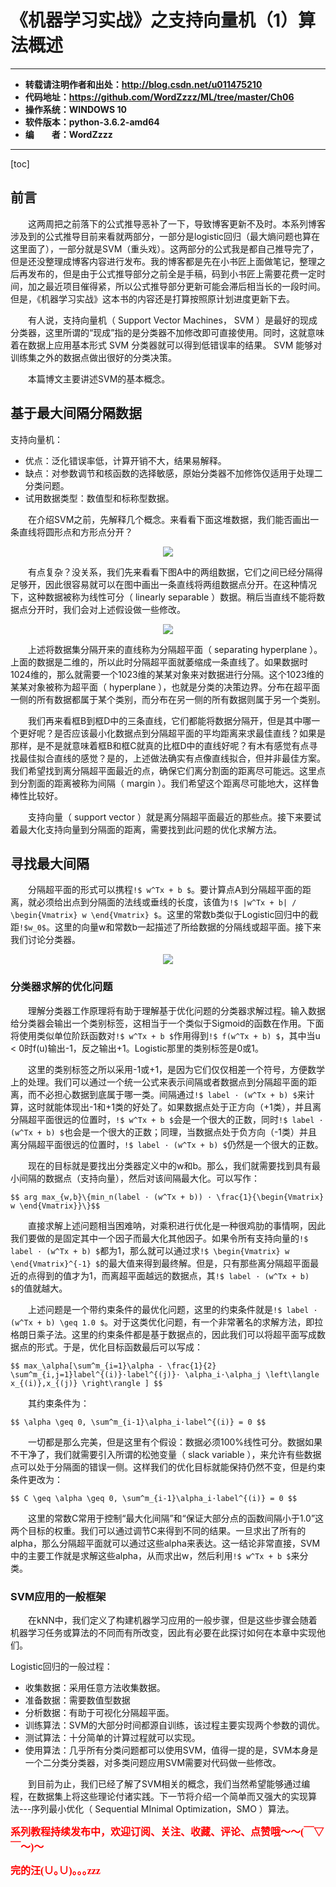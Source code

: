# 《机器学习实战》之支持向量机（1）算法概述

----------

- **转载请注明作者和出处：http://blog.csdn.net/u011475210**
- **代码地址：https://github.com/WordZzzz/ML/tree/master/Ch06**
- **操作系统：WINDOWS 10**
- **软件版本：python-3.6.2-amd64**
- **编&emsp;&emsp;者：WordZzzz**

----------

[toc]

## 前言

&emsp;&emsp;这两周把之前落下的公式推导恶补了一下，导致博客更新不及时。本系列博客涉及到的公式推导目前来看就两部分，一部分是logistic回归（最大熵问题也算在这里面了），一部分就是SVM（重头戏）。这两部分的公式我是都自己推导完了，但是还没整理成博客内容进行发布。我的博客都是先在小书匠上面做笔记，整理之后再发布的，但是由于公式推导部分之前全是手稿，码到小书匠上需要花费一定时间，加之最近项目催得紧，所以公式推导部分更新可能会滞后相当长的一段时间。但是，《机器学习实战》这本书的内容还是打算按照原计划进度更新下去。

&emsp;&emsp;有人说，支持向量机（ Support Vector Machines， SVM ）是最好的现成分类器，这里所谓的“现成”指的是分类器不加修改即可直接使用。同时，这就意味着在数据上应用基本形式 SVM 分类器就可以得到低错误率的结果。 SVM 能够对训练集之外的数据点做出很好的分类决策。

&emsp;&emsp;本篇博文主要讲述SVM的基本概念。

## 基于最大间隔分隔数据

支持向量机：

- 优点：泛化错误率低，计算开销不大，结果易解释。
- 缺点：对参数调节和核函数的选择敏感，原始分类器不加修饰仅适用于处理二分类问题。
- 试用数据类型：数值型和标称型数据。

&emsp;&emsp;在介绍SVM之前，先解释几个概念。来看看下面这堆数据，我们能否画出一条直线将圆形点和方形点分开？

<p></p>
<div align=center><img src="http://img.blog.csdn.net/20171008224923812?watermark/2/text/aHR0cDovL2Jsb2cuY3Nkbi5uZXQvdTAxMTQ3NTIxMA==/font/5a6L5L2T/fontsize/400/fill/I0JBQkFCMA==/dissolve/70/gravity/SouthEast"/></div>
<p></p>

&emsp;&emsp;有点复杂？没关系，我们先来看看下图A中的两组数据，它们之间已经分隔得足够开，因此很容易就可以在图中画出一条直线将两组数据点分开。在这种情况下，这种数据被称为线性可分（ linearly separable ）数据。稍后当直线不能将数据点分开时，我们会对上述假设做一些修改。

<p></p>
<div align=center><img src="http://img.blog.csdn.net/20171008224940599?watermark/2/text/aHR0cDovL2Jsb2cuY3Nkbi5uZXQvdTAxMTQ3NTIxMA==/font/5a6L5L2T/fontsize/400/fill/I0JBQkFCMA==/dissolve/70/gravity/SouthEast"/></div>
<p></p>

&emsp;&emsp;上述将数据集分隔开来的直线称为分隔超平面（ separating hyperplane ）。上面的数据是二维的，所以此时分隔超平面就萎缩成一条直线了。如果数据时1024维的，那么就需要一个1023维的某某对象来对数据进行分隔。这个1023维的某某对象被称为超平面（ hyperplane ），也就是分类的决策边界。分布在超平面一侧的所有数据都属于某个类别，而分布在另一侧的所有数据则属于另一个类别。

&emsp;&emsp;我们再来看框B到框D中的三条直线，它们都能将数据分隔开，但是其中哪一个更好呢？是否应该最小化数据点到分隔超平面的平均距离来求最佳直线？如果是那样，是不是就意味着框B和框C就真的比框D中的直线好呢？有木有感觉有点寻找最佳拟合直线的感觉？是的，上述做法确实有点像直线拟合，但并非最佳方案。我们希望找到离分隔超平面最近的点，确保它们离分割面的距离尽可能远。这里点到分割面的距离被称为间隔（ margin ）。我们希望这个距离尽可能地大，这样鲁棒性比较好。

&emsp;&emsp;支持向量（ support vector ）就是离分隔超平面最近的那些点。接下来要试着最大化支持向量到分隔面的距离，需要找到此问题的优化求解方法。

## 寻找最大间隔

&emsp;&emsp;分隔超平面的形式可以携程`!$ w^Tx + b $`。要计算点A到分隔超平面的距离，就必须给出点到分隔面的法线或垂线的长度，该值为`!$ |w^Tx + b| / \begin{Vmatrix} w \end{Vmatrix} $`。这里的常数b类似于Logistic回归中的截距`!$w_0$`。这里的向量w和常数b一起描述了所给数据的分隔线或超平面。接下来我们讨论分类器。

<p></p>
<div align=center><img src="http://img.blog.csdn.net/20171008225002114?watermark/2/text/aHR0cDovL2Jsb2cuY3Nkbi5uZXQvdTAxMTQ3NTIxMA==/font/5a6L5L2T/fontsize/400/fill/I0JBQkFCMA==/dissolve/70/gravity/SouthEast"/></div>
<p></p>

### 分类器求解的优化问题

&emsp;&emsp;理解分类器工作原理将有助于理解基于优化问题的分类器求解过程。输入数据给分类器会输出一个类别标签，这相当于一个类似于Sigmoid的函数在作用。下面将使用类似单位阶跃函数对`!$ w^Tx + b $`作用得到`!$ f(w^Tx + b) $`，其中当u < 0时f(u)输出-1，反之输出+1。Logistic那里的类别标签是0或1。

&emsp;&emsp;这里的类别标签之所以采用-1或+1，是因为它们仅仅相差一个符号，方便数学上的处理。我们可以通过一个统一公式来表示间隔或者数据点到分隔超平面的距离，而不必担心数据到底属于哪一类。间隔通过`!$ label · (w^Tx + b) $`来计算，这时就能体现出-1和+1类的好处了。如果数据点处于正方向（+1类），并且离分隔超平面很远的位置时，`!$ w^Tx + b $`会是一个很大的正数，同时`!$ label · (w^Tx + b) $`也会是一个很大的正数；同理，当数据点处于负方向（-1类）并且离分隔超平面很远的位置时，`!$ label · (w^Tx + b) $`仍然是一个很大的正数。

&emsp;&emsp;现在的目标就是要找出分类器定义中的w和b。那么，我们就需要找到具有最小间隔的数据点（支持向量），然后对该间隔最大化。可以写作：

```mathjax!
$$ arg max_{w,b}\{min_n(label · (w^Tx + b)) · \frac{1}{\begin{Vmatrix} w \end{Vmatrix}}\}$$
```

&emsp;&emsp;直接求解上述问题相当困难呐，对乘积进行优化是一种很鸡肋的事情啊，因此我们要做的是固定其中一个因子而最大化其他因子。如果令所有支持向量的`!$ label · (w^Tx + b) $`都为1，那么就可以通过求`!$ \begin{Vmatrix} w \end{Vmatrix}^{-1} $`的最大值来得到最终解。但是，只有那些离分隔超平面最近的点得到的值才为1，而离超平面越远的数据点，其`!$ label · (w^Tx + b) $`的值就越大。

&emsp;&emsp;上述问题是一个带约束条件的最优化问题，这里的约束条件就是`!$ label · (w^Tx + b) \geq 1.0 $`。对于这类优化问题，有一个非常著名的求解方法，即拉格朗日乘子法。这里的约束条件都是基于数据点的，因此我们可以将超平面写成数据点的形式。于是，优化目标函数最后可以写成：

```mathjax!
$$ max_\alpha[\sum^m_{i=1}\alpha - \frac{1}{2} \sum^m_{i,j=1}label^{(i)}·label^{(j)}· \alpha_i·\alpha_j \left\langle x_{(i)},x_{(j)} \right\rangle ] $$
```

&emsp;&emsp;其约束条件为：

```mathjax!
$$ \alpha \geq 0, \sum^m_{i-1}\alpha_i·label^{(i)} = 0 $$
```

&emsp;&emsp;一切都是那么完美，但是这里有个假设：数据必须100%线性可分。数据如果不干净了，我们就需要引入所谓的松弛变量（ slack variable ），来允许有些数据点可以处于分隔面的错误一侧。这样我们的优化目标就能保持仍然不变，但是约束条件更改为：

```mathjax!
$$ C \geq \alpha \geq 0, \sum^m_{i-1}\alpha_i·label^{(i)} = 0 $$
```

&emsp;&emsp;这里的常数C常用于控制“最大化间隔”和“保证大部分点的函数间隔小于1.0”这两个目标的权重。我们可以通过调节C来得到不同的结果。一旦求出了所有的alpha，那么分隔超平面就可以通过这些alpha来表达。这一结论非常直接，SVM中的主要工作就是求解这些alpha，从而求出w，然后利用`!$ w^Tx + b $`来分类。

### SVM应用的一般框架

&emsp;&emsp;在kNN中，我们定义了构建机器学习应用的一般步骤，但是这些步骤会随着机器学习任务或算法的不同而有所改变，因此有必要在此探讨如何在本章中实现他们。

Logistic回归的一般过程：

- 收集数据：采用任意方法收集数据。
- 准备数据：需要数值型数据
- 分析数据：有助于可视化分隔超平面。
- 训练算法：SVM的大部分时间都源自训练，该过程主要实现两个参数的调优。
- 测试算法：十分简单的计算过程就可以实现。
- 使用算法：几乎所有分类问题都可以使用SVM，值得一提的是，SVM本身是一个二分类分类器，对多类问题应用SVM需要对代码做一些修改。

&emsp;&emsp;到目前为止，我们已经了解了SVM相关的概念，我们当然希望能够通过编程，在数据集上将这些理论付诸实践。下一节将介绍一个简单而又强大的实现算法---序列最小优化（ Sequential MInimal Optimization，SMO ）算法。

**<font color="red" size=3 face="仿宋">系列教程持续发布中，欢迎订阅、关注、收藏、评论、点赞哦～～(￣▽￣～)～</font>**

**<font color="red" size=3 face="仿宋">完的汪(∪｡∪)｡｡｡zzz</font>**
